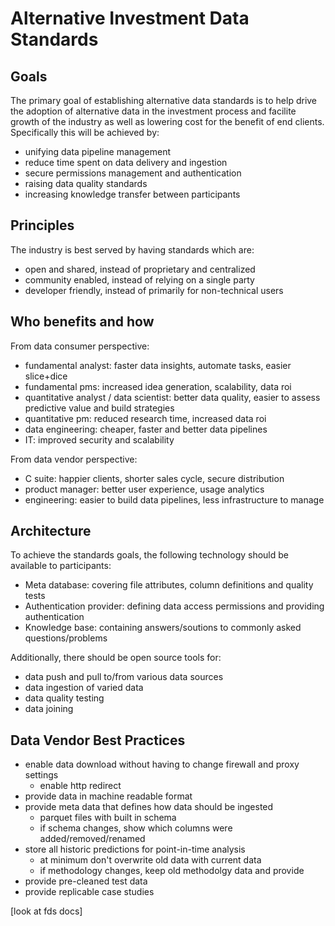 # Alternative Investment Data Standards

## Goals

The primary goal of establishing alternative data standards is to help drive the adoption of alternative data in the investment process and facilite growth of the industry as well as lowering cost for the benefit of end clients. Specifically this will be achieved by:

* unifying data pipeline management
* reduce time spent on data delivery and ingestion
* secure permissions management and authentication
* raising data quality standards
* increasing knowledge transfer between participants

## Principles

The industry is best served by having standards which are:

* open and shared, instead of proprietary and centralized
* community enabled, instead of relying on a single party
* developer friendly, instead of primarily for non-technical users

## Who benefits and how

From data consumer perspective:

* fundamental analyst: faster data insights, automate tasks, easier slice+dice
* fundamental pms: increased idea generation, scalability, data roi
* quantitative analyst / data scientist: better data quality, easier to assess predictive value and build strategies
* quantitative pm: reduced research time, increased data roi
* data engineering: cheaper, faster and better data pipelines
* IT: improved security and scalability

From data vendor perspective:

* C suite: happier clients, shorter sales cycle, secure distribution
* product manager: better user experience, usage analytics
* engineering: easier to build data pipelines, less infrastructure to manage

## Architecture

To achieve the standards goals, the following technology should be available to participants:

* Meta database: covering file attributes, column definitions and quality tests
* Authentication provider: defining data access permissions and providing authentication
* Knowledge base: containing answers/soutions to commonly asked questions/problems

Additionally, there should be open source tools for:

* data push and pull to/from various data sources
* data ingestion of varied data
* data quality testing
* data joining

## Data Vendor Best Practices

* enable data download without having to change firewall and proxy settings
	* enable http redirect
* provide data in machine readable format
* provide meta data that defines how data should be ingested
	* parquet files with built in schema
	* if schema changes, show which columns were added/removed/renamed
* store all historic predictions for point-in-time analysis
	* at minimum don't overwrite old data with current data
	* if methodology changes, keep old methodolgy data and provide
* provide pre-cleaned test data
* provide replicable case studies

[look at fds docs]

